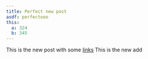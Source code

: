 ```yaml
---
title: Perfect new post
asdf: perfectooo
this:
  a: 324
  b: 345
---
```


This is the new post with some [links](www.google.com)
This is the new add